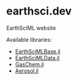 # earthsci.dev
EarthSciML website

Available libraries:
* [EarthSciMLBase.jl](https://base.earthsci.dev)
* [EarthSciMLData.jl](https://data.earthsci.dev)
* [GasChem.jl](https://gaschem.earthsci.dev)
* [Aerosol.jl](https://aerosol.earthsci.dev)
